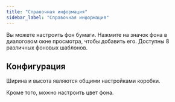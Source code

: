 ```yaml
---
title: "Справочная информация"
sidebar_label: "Справочная информация"
---
```


Вы можете настроить фон бумаги. Нажмите на значок фона в диалоговом окне просмотра, чтобы добавить его. Доступны 8 различных фоновых шаблонов.

## Конфигурация

Ширина и высота являются общими настройками коробки.

Кроме того, можно настроить цвет фона.
